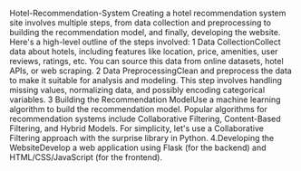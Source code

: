 Hotel-Recommendation-System
Creating a hotel recommendation system site involves multiple steps, from data collection and preprocessing to building the recommendation model, and finally, developing the website. Here's a high-level outline of the steps involved:
1 Data CollectionCollect data about hotels, including features like location, price, amenities, user reviews, ratings, etc. You can source this data from online datasets, hotel APIs, or web scraping.
2 Data PreprocessingClean and preprocess the data to make it suitable for analysis and modeling. This step involves handling missing values, normalizing data, and possibly encoding categorical variables.
3 Building the Recommendation ModelUse a machine learning algorithm to build the recommendation model. Popular algorithms for recommendation systems include Collaborative Filtering, Content-Based Filtering, and Hybrid Models. For simplicity, let's use a Collaborative Filtering approach with the surprise library in Python.
4.Developing the WebsiteDevelop a web application using Flask (for the backend) and HTML/CSS/JavaScript (for the frontend).
